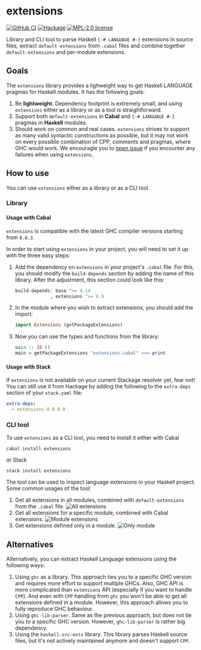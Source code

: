 # extensions

[![GitHub CI](https://github.com/kowainik/extensions/workflows/CI/badge.svg)](https://github.com/kowainik/extensions/actions)
[![Hackage](https://img.shields.io/hackage/v/extensions.svg?logo=haskell)](https://hackage.haskell.org/package/extensions)
[![MPL-2.0 license](https://img.shields.io/badge/license-MPL--2.0-blue.svg)](LICENSE)

Library and CLI tool to parse Haskell `{-# LANGUAGE #-}` extensions in
source files, extract `default-extensions` from `.cabal` files and
combine together `default-extensions` and per-module extensions.

## Goals

The `extensions` library provides a lighweight way to get Haskell
LANGUAGE pragmas for Haskell modules. It has the following goals:

1. Be **lightweight**. Dependency footprint is extremely small,
   and using `extensions` either as a library or as a tool is
   straightforward.
2. Support both `default-extensions` in **Cabal** and `{-# LANGUAGE #-}`
   pragmas in **Haskell** modules.
3. Should work on common and real cases. `extensions` strives to
   support as many valid syntactic constructions as possible, but it
   may not work on every possible combination of CPP, comments and
   pragmas, where GHC would work. We encouragle you to
   [open issue](https://github.com/kowainik/extensions/issues/new) if
   you encounter any failures when using `extensions`.

## How to use

You can use `extensions` either as a library or as a CLI tool.

### Library

#### Usage with Cabal

`extensions` is compatible with the latest GHC compiler
versions starting from `8.8.3`.

In order to start using `extensions` in your project, you
will need to set it up with the three easy steps:

1. Add the dependency on `extensions` in your project's
   `.cabal` file. For this, you should modify the `build-depends`
   section by adding the name of this library. After the adjustment,
   this section could look like this:

   ```haskell
   build-depends: base ^>= 4.14
                , extensions ^>= 0.0
   ```
2. In the module where you wish to extract extensions, you
   should add the import:

   ```haskell
   import Extensions (getPackageExtensions)
   ```
3. Now you can use the types and functions from the library:

   ```haskell
   main :: IO ()
   main = getPackageExtensions "extensions.cabal" >>= print
   ```

#### Usage with Stack

If `extensions` is not available on your current Stackage
resolver yet, fear not! You can still use it from Hackage by adding
the following to the `extra-deps` section of your `stack.yaml` file:

```yaml
extra-deps:
  - extensions-0.0.0.0
```

### CLI tool

To use `extensions` as a CLI tool, you need to install it either with Cabal

```
cabal install extensions
```

or Stack

```
stack install extensions
```

The tool can be used to inspect language extensions in your Haskell
project. Some common usages of the tool:

1. Get all extensions in all modules, combined with
   `default-extensions` from the `.cabal` file.
   ![All extensions](https://user-images.githubusercontent.com/4276606/80870176-b0f73800-8c9c-11ea-8ffc-dda2d4940d1e.png)
2. Get all extensions for a specific module, combined with Cabal
   extensions.
   ![Module extensions](https://user-images.githubusercontent.com/4276606/80870175-b05ea180-8c9c-11ea-9f48-cac7ff854b9c.png)
3. Get extensions defined only in a module.
   ![Only module](https://user-images.githubusercontent.com/4276606/80870173-afc60b00-8c9c-11ea-9d74-cf92ed0c3940.png)

## Alternatives

Alternatively, you can extract Haskell Language extensions using the
following ways:

1. Using `ghc` as a library. This approach ties you to a specific GHC
   version and requires more effort to support multiple GHCs. Also,
   GHC API is more complicated than `extensions` API (especially if
   you want to handle `CPP`). And even with `CPP` handling from `ghc`
   you won't be able to get all extensions defined in a
   module. However, this approach allows you to fully reproduce GHC
   behaviour.
2. Using `ghc-lib-parser`. Same as the previous approach, but does not
   tie you to a specific GHC version. However, `ghc-lib-parser` is
   rather big dependency.
3. Using the `haskell-src-exts` library. This library parses Haskell
   source files, but it's not actively maintained anymore and doesn't
   support `CPP`.

